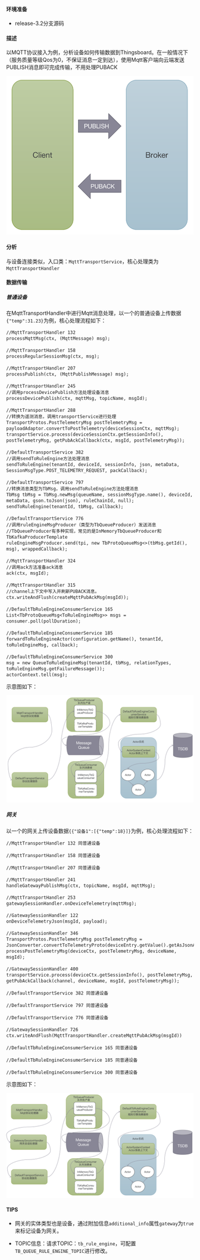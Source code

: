 #### 环境准备
- release-3.2分支源码

#### 描述
以MQTT协议接入为例，分析设备如何传输数据到Thingsboard。在一般情况下（服务质量等级Qos为0，不保证消息一定到达），使用Mqtt客户端向云端发送PUBLISH消息即可完成传输，不用处理PUBACK

![Mqtt传输](../../image/Mqtt传输.png)

#### 分析

与设备连接类似，入口类：`MqttTransportService`，核心处理类为`MqttTransportHandler`

#### 数据传输
##### 普通设备
在MqttTransportHandler中进行Mqtt消息处理，以一个的普通设备上传数据`{"temp":31.23}`为例，核心处理流程如下：
```
//MqttTransportHandler 132
processMqttMsg(ctx, (MqttMessage) msg);

//MqttTransportHandler 158
processRegularSessionMsg(ctx, msg);

//MqttTransportHandler 207
processPublish(ctx, (MqttPublishMessage) msg);

//MqttTransportHandler 245
//调用processDevicePublish方法处理设备消息 
processDevicePublish(ctx, mqttMsg, topicName, msgId);

//MqttTransportHandler 288
//转换为遥测消息，调用transportService进行处理
TransportProtos.PostTelemetryMsg postTelemetryMsg = payloadAdaptor.convertToPostTelemetry(deviceSessionCtx, mqttMsg);
transportService.process(deviceSessionCtx.getSessionInfo(), postTelemetryMsg, getPubAckCallback(ctx, msgId, postTelemetryMsg));

//DefaultTransportService 382
//调用sendToRuleEngine方法处理消息
sendToRuleEngine(tenantId, deviceId, sessionInfo, json, metaData, SessionMsgType.POST_TELEMETRY_REQUEST, packCallback);

//DefaultTransportService 797
//转换消息类型为TbMsg，调用sendToRuleEngine方法处理消息
TbMsg tbMsg = TbMsg.newMsg(queueName, sessionMsgType.name(), deviceId, metaData, gson.toJson(json), ruleChainId, null);
sendToRuleEngine(tenantId, tbMsg, callback);

//DefaultTransportService 776
//调用ruleEngineMsgProducer（类型为TbQueueProducer）发送消息
//TbQueueProducer有多种实现，常见的是InMemoryTbQueueProducer和TbKafkaProducerTemplate
ruleEngineMsgProducer.send(tpi, new TbProtoQueueMsg<>(tbMsg.getId(), msg), wrappedCallback);

//MqttTransportHandler 324
//调用ack方法准备ack消息
ack(ctx, msgId);

//MqttTransportHandler 315
//channel上下文中写入并刷新PUBACK消息。
ctx.writeAndFlush(createMqttPubAckMsg(msgId));

//DefaultTbRuleEngineConsumerService 165
List<TbProtoQueueMsg<ToRuleEngineMsg>> msgs = consumer.poll(pollDuration);

//DefaultTbRuleEngineConsumerService 185
forwardToRuleEngineActor(configuration.getName(), tenantId, toRuleEngineMsg, callback);

//DefaultTbRuleEngineConsumerService 300
msg = new QueueToRuleEngineMsg(tenantId, tbMsg, relationTypes, toRuleEngineMsg.getFailureMessage());
actorContext.tell(msg);
```
示意图如下：

![设备数据传输](../../image/设备数据传输.png)

##### 网关
以一个的网关上传设备数据`{{"设备1":[{"temp":18}]}`为例，核心处理流程如下：
```
//MqttTransportHandler 132 同普通设备

//MqttTransportHandler 158 同普通设备

//MqttTransportHandler 207 同普通设备

//MqttTransportHandler 241
handleGatewayPublishMsg(ctx, topicName, msgId, mqttMsg);

//MqttTransportHandler 253
gatewaySessionHandler.onDeviceTelemetry(mqttMsg);

//GatewaySessionHandler 122
onDeviceTelemetryJson(msgId, payload);

//GatewaySessionHandler 346
TransportProtos.PostTelemetryMsg postTelemetryMsg = JsonConverter.convertToTelemetryProto(deviceEntry.getValue().getAsJsonArray());
processPostTelemetryMsg(deviceCtx, postTelemetryMsg, deviceName, msgId);

//GatewaySessionHandler 400
transportService.process(deviceCtx.getSessionInfo(), postTelemetryMsg, getPubAckCallback(channel, deviceName, msgId, postTelemetryMsg));

//DefaultTransportService 382 同普通设备

//DefaultTransportService 797 同普通设备

//DefaultTransportService 776 同普通设备

//GatewaySessionHandler 726
ctx.writeAndFlush(MqttTransportHandler.createMqttPubAckMsg(msgId))

//DefaultTbRuleEngineConsumerService 165 同普通设备

//DefaultTbRuleEngineConsumerService 185 同普通设备

//DefaultTbRuleEngineConsumerService 300 同普通设备
```
示意图如下：

![网关数据传输](../../image/网关数据传输.png)

#### TIPS

- 网关的实体类型也是设备，通过附加信息`additional_info`属性`gateway`为`true`来标记设备为网关。

- TOPIC信息：请求TOPIC：`tb_rule_engine`，可配置`TB_QUEUE_RULE_ENGINE_TOPIC`进行修改。
